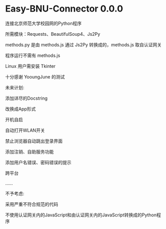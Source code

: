 # Easy-BNU-Connector 0.0.0

连接北京师范大学校园网的Python程序

所需模块：Requests、BeautifulSoup4、Js2Py

methods.py 是由 methods.js 通过 Js2Py 转换成的，methods.js 取自认证网关

程序运行不需有 methods.js

Linux 用户需安装 Tkinter 


十分感谢 YooungJune 的测试


未来计划:

添加详尽的Docstring

改换成App形式

开机自启

自动打开WLAN开关

禁止浏览器自动跳出登录界面

添加注销、自助服务功能

添加用户名错误、密码错误的提示

跨平台

……


不予考虑:

采用严重不符合规范的代码

不使用认证网关内的JavaScript和由认证网关内的JavaScript转换成的Python程序

